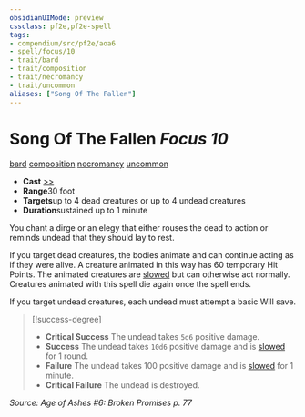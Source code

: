 ```yaml
---
obsidianUIMode: preview
cssclass: pf2e,pf2e-spell
tags:
- compendium/src/pf2e/aoa6
- spell/focus/10
- trait/bard
- trait/composition
- trait/necromancy
- trait/uncommon
aliases: ["Song Of The Fallen"]
---
```

# Song Of The Fallen *Focus 10*   
[bard](/rules/traits/bard.md)  [composition](/rules/traits/composition.md)  [necromancy](/rules/traits/necromancy.md)  [uncommon](/rules/traits/uncommon.md)  

- **Cast** [>>](/rules/core-rulebook/chapter-9-playing-the-game.md#Actions "Two-Action") 
- **Range**30 foot
- **Targets**up to 4 dead creatures or up to 4 undead creatures
- **Duration**sustained up to 1 minute

You chant a dirge or an elegy that either rouses the dead to action or reminds undead that they should lay to rest.

If you target dead creatures, the bodies animate and can continue acting as if they were alive. A creature animated in this way has 60 temporary Hit Points. The animated creatures are [slowed](/rules/conditions.md#Slowed) but can otherwise act normally. Creatures animated with this spell die again once the spell ends.

If you target undead creatures, each undead must attempt a basic Will save.

> [!success-degree] 
> - **Critical Success** The undead takes `5d6` positive damage.
> - **Success** The undead takes `10d6` positive damage and is [slowed](/rules/conditions.md#Slowed) for 1 round.
> - **Failure** The undead takes 100 positive damage and is [slowed](/rules/conditions.md#Slowed) for 1 minute.
> - **Critical Failure** The undead is destroyed.

*Source: Age of Ashes #6: Broken Promises p. 77*